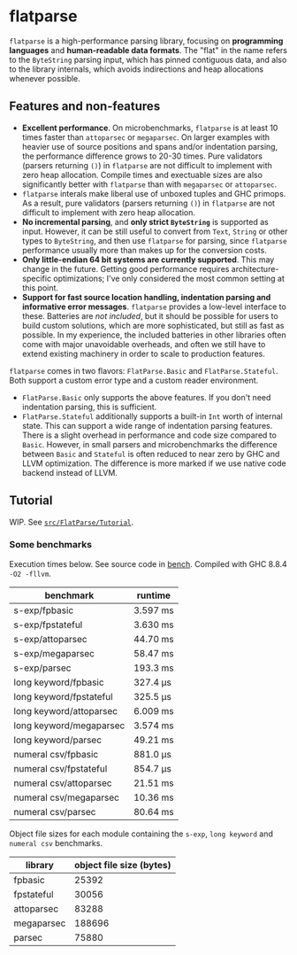 # flatparse

`flatparse` is a high-performance parsing library, focusing on __programming languages__ and __human-readable data formats__. The "flat" in the name
refers to the `ByteString` parsing input, which has pinned contiguous data, and also to the library internals, which avoids indirections and heap allocations
whenever possible.

## Features and non-features

* __Excellent performance__. On microbenchmarks, `flatparse` is at least 10 times faster than `attoparsec` or `megaparsec`. On larger examples with heavier use of    source positions and spans and/or indentation parsing, the performance difference grows to 20-30 times. Pure validators (parsers returning `()`) in `flatparse` are not difficult to implement with zero heap allocation. Compile times and exectuable sizes are also significantly better with `flatparse` than with `megaparsec` or `attoparsec`.
* `flatparse` interals make liberal use of unboxed tuples and GHC primops. As a result, pure validators (parsers returning `()`) in `flatparse` are not difficult to implement with zero heap allocation.
* __No incremental parsing__, and __only strict `ByteString`__ is supported as input. However, it can be still useful to convert from `Text`, `String` or other types to `ByteString`, and then use `flatparse` for parsing, since `flatparse` performance usually more than makes up for the conversion costs.
* __Only little-endian 64 bit systems are currently supported__. This may change in the future. Getting good performance requires architecture-specific optimizations; I've only considered the most common setting at this point.
* __Support for fast source location handling, indentation parsing and informative error messages__. `flatparse` provides a low-level interface to these. Batteries are _not included_, but it should be possible for users to build custom solutions, which are more sophisticated, but still as fast as possible. In my experience, the included batteries in other libraries often come with major unavoidable overheads, and often we still have to extend existing machinery in order to scale to production features.

`flatparse` comes in two flavors: `FlatParse.Basic` and `FlatParse.Stateful`. Both support a custom error type and a custom reader environment.

* `FlatParse.Basic` only supports the above features. If you don't need indentation parsing, this is sufficient.
* `FlatParse.Stateful` additionally supports a built-in `Int` worth of internal state. This can support a wide range of indentation parsing features. There is a slight overhead in performance and code size compared to `Basic`. However, in small parsers and microbenchmarks the difference between `Basic` and `Stateful` is often reduced to near zero by GHC and LLVM optimization. The difference is more marked if we use native code backend instead of LLVM.

## Tutorial

WIP. See [`src/FlatParse/Tutorial`](src/FlatParse/Tutorial).

### Some benchmarks

Execution times below. See source code in [bench](bench). Compiled with GHC 8.8.4 `-O2 -fllvm`.

|      benchmark              |  runtime   |
|-----------------------------|-------------
| s-exp/fpbasic               |  3.597 ms  |
| s-exp/fpstateful            |  3.630 ms  |
| s-exp/attoparsec            |  44.70 ms  |
| s-exp/megaparsec            |  58.47 ms  |
| s-exp/parsec                |  193.3 ms  |
| long keyword/fpbasic        |  327.4 μs  |
| long keyword/fpstateful     |  325.5 μs  |
| long keyword/attoparsec     |  6.009 ms  |
| long keyword/megaparsec     |  3.574 ms  |
| long keyword/parsec         |  49.21 ms  |
| numeral csv/fpbasic         |  881.0 μs  |
| numeral csv/fpstateful      |  854.7 μs  |
| numeral csv/attoparsec      |  21.51 ms  |
| numeral csv/megaparsec      |  10.36 ms  |
| numeral csv/parsec          |  80.64 ms  |

Object file sizes for each module containing the `s-exp`, `long keyword` and `numeral csv` benchmarks.

| library    | object file size (bytes) |
| -------    | ------------------------ |
| fpbasic    |  25392                   |
| fpstateful |  30056                   |
| attoparsec |  83288                   |
| megaparsec |  188696                  |
| parsec     |  75880                   |
